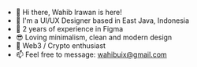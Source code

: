 - 👋 Hi there, Wahib Irawan is here!
- 👀 I'm a UI/UX Designer based in East Java, Indonesia
- 🌱 2 years of experience in Figma
- 😎 Loving minimalism, clean and modern design
- 🧬 Web3 / Crypto enthusiast
- 📫 Feel free to message: wahibuix@gmail.com

<!---
wahibirawan/wahibirawan is a ✨ special ✨ repository because its `README.md` (this file) appears on your GitHub profile.
You can click the Preview link to take a look at your changes.
--->

